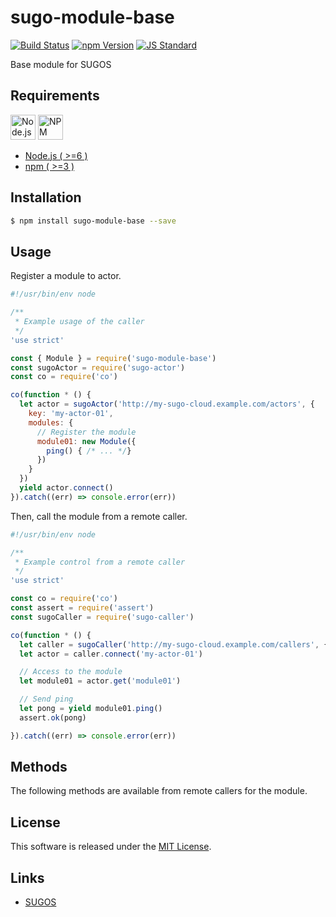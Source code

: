 sugo-module-base
==========

<!---
This file is generated by ape-tmpl. Do not update manually.
--->

<!-- Badge Start -->
<a name="badges"></a>

[![Build Status][bd_travis_com_shield_url]][bd_travis_com_url]
[![npm Version][bd_npm_shield_url]][bd_npm_url]
[![JS Standard][bd_standard_shield_url]][bd_standard_url]

[bd_repo_url]: https://github.com/realglobe-Inc/sugo-module-base
[bd_travis_url]: http://travis-ci.org/realglobe-Inc/sugo-module-base
[bd_travis_shield_url]: http://img.shields.io/travis/realglobe-Inc/sugo-module-base.svg?style=flat
[bd_travis_com_url]: http://travis-ci.com/realglobe-Inc/sugo-module-base
[bd_travis_com_shield_url]: https://api.travis-ci.com/realglobe-Inc/sugo-module-base.svg?token=aeFzCpBZebyaRijpCFmm
[bd_license_url]: https://github.com/realglobe-Inc/sugo-module-base/blob/master/LICENSE
[bd_codeclimate_url]: http://codeclimate.com/github/realglobe-Inc/sugo-module-base
[bd_codeclimate_shield_url]: http://img.shields.io/codeclimate/github/realglobe-Inc/sugo-module-base.svg?style=flat
[bd_codeclimate_coverage_shield_url]: http://img.shields.io/codeclimate/coverage/github/realglobe-Inc/sugo-module-base.svg?style=flat
[bd_gemnasium_url]: https://gemnasium.com/realglobe-Inc/sugo-module-base
[bd_gemnasium_shield_url]: https://gemnasium.com/realglobe-Inc/sugo-module-base.svg
[bd_npm_url]: http://www.npmjs.org/package/sugo-module-base
[bd_npm_shield_url]: http://img.shields.io/npm/v/sugo-module-base.svg?style=flat
[bd_standard_url]: http://standardjs.com/
[bd_standard_shield_url]: https://img.shields.io/badge/code%20style-standard-brightgreen.svg

<!-- Badge End -->


<!-- Description Start -->
<a name="description"></a>

Base module for SUGOS

<!-- Description End -->


<!-- Overview Start -->
<a name="overview"></a>



<!-- Overview End -->


<!-- Sections Start -->
<a name="sections"></a>

<!-- Section from "doc/guides/00.Requirements.md.hbs" Start -->

<a name="section-doc-guides-00-requirements-md"></a>

Requirements
-----

<a href="https://nodejs.org">
  <img src="https://realglobe-inc.github.io/sugos-assets/images/nodejs-banner.png"
       alt="Node.js"
       height="40"
       style="height:40px"
  /></a>
<a href="https://docs.npmjs.com/">
  <img src="https://realglobe-inc.github.io/sugos-assets/images/npm-banner.png"
       alt="NPM"
       height="40"
       style="height:40px"
  /></a>

+ [Node.js ( >=6 )][node_download_url]
+ [npm ( >=3 )][npm_url]

[node_download_url]: https://nodejs.org/en/download/
[npm_url]: https://docs.npmjs.com/


<!-- Section from "doc/guides/00.Requirements.md.hbs" End -->

<!-- Section from "doc/guides/01.Installation.md.hbs" Start -->

<a name="section-doc-guides-01-installation-md"></a>

Installation
-----

```bash
$ npm install sugo-module-base --save
```


<!-- Section from "doc/guides/01.Installation.md.hbs" End -->

<!-- Section from "doc/guides/02.Usage.md.hbs" Start -->

<a name="section-doc-guides-02-usage-md"></a>

Usage
---------

Register a module to actor.

```javascript
#!/usr/bin/env node

/**
 * Example usage of the caller
 */
'use strict'

const { Module } = require('sugo-module-base')
const sugoActor = require('sugo-actor')
const co = require('co')

co(function * () {
  let actor = sugoActor('http://my-sugo-cloud.example.com/actors', {
    key: 'my-actor-01',
    modules: {
      // Register the module
      module01: new Module({
        ping() { /* ... */}
      })
    }
  })
  yield actor.connect()
}).catch((err) => console.error(err))

```

Then, call the module from a remote caller.

```javascript
#!/usr/bin/env node

/**
 * Example control from a remote caller
 */
'use strict'

const co = require('co')
const assert = require('assert')
const sugoCaller = require('sugo-caller')

co(function * () {
  let caller = sugoCaller('http://my-sugo-cloud.example.com/callers', {})
  let actor = caller.connect('my-actor-01')

  // Access to the module
  let module01 = actor.get('module01')

  // Send ping
  let pong = yield module01.ping()
  assert.ok(pong)

}).catch((err) => console.error(err))

```

<!-- Section from "doc/guides/02.Usage.md.hbs" End -->

<!-- Section from "doc/guides/03.Methods.md.hbs" Start -->

<a name="section-doc-guides-03-methods-md"></a>

Methods
---------

The following methods are available from remote callers for the module.




<!-- Section from "doc/guides/03.Methods.md.hbs" End -->

<!-- Section from "doc/guides/04.Events.md.hbs" Start -->

<a name="section-doc-guides-04-events-md"></a>



<!-- Section from "doc/guides/04.Events.md.hbs" End -->


<!-- Sections Start -->


<!-- LICENSE Start -->
<a name="license"></a>

License
-------
This software is released under the [MIT License](https://github.com/realglobe-Inc/sugo-module-base/blob/master/LICENSE).

<!-- LICENSE End -->


<!-- Links Start -->
<a name="links"></a>

Links
------

+ [SUGOS][sugos_url]

[sugos_url]: https://github.com/realglobe-Inc/sugos

<!-- Links End -->
